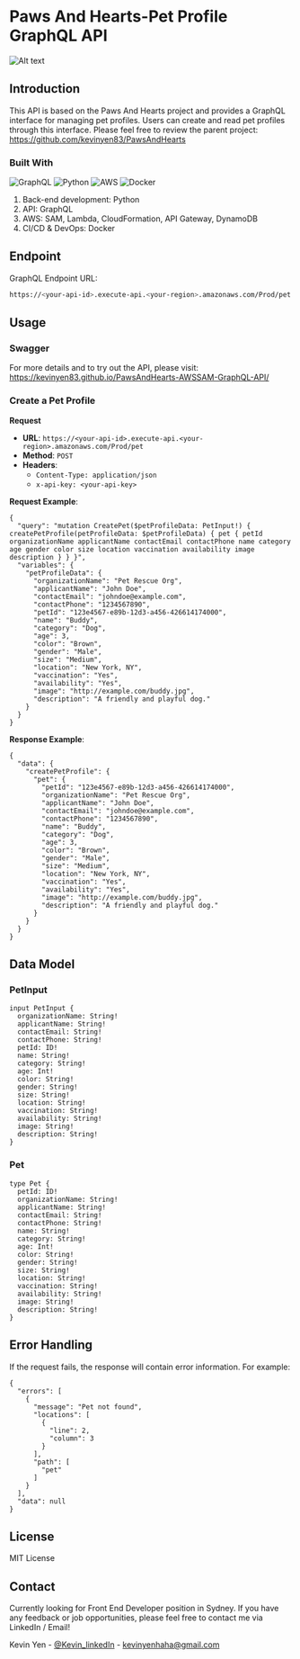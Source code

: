# Paws And Hearts-Pet Profile GraphQL API

![Alt text](https://github.com/kevinyen83/PawsAndHearts-AWSSAM-GraphQL-API/blob/main/screenshots/AWS.drawio.png)

## Introduction

This API is based on the Paws And Hearts project and provides a GraphQL interface for managing pet profiles. Users can create and read pet profiles through this interface. Please feel free to review the parent project: https://github.com/kevinyen83/PawsAndHearts

### Built With

![GraphQL](https://img.shields.io/badge/-GraphQL-E10098?style=for-the-badge&logo=graphql&logoColor=white)
![Python](https://img.shields.io/badge/python-3670A0?style=for-the-badge&logo=python&logoColor=ffdd54)
![AWS](https://img.shields.io/badge/AWS-%23FF9900.svg?style=for-the-badge&logo=amazon-aws&logoColor=white)
![Docker](https://img.shields.io/badge/docker-%230db7ed.svg?style=for-the-badge&logo=docker&logoColor=white)

1.  Back-end development: Python
2.  API: GraphQL
3.  AWS: SAM, Lambda, CloudFormation, API Gateway, DynamoDB
4.  CI/CD & DevOps: Docker

## Endpoint

GraphQL Endpoint URL:

```sh
https://<your-api-id>.execute-api.<your-region>.amazonaws.com/Prod/pet
```

## Usage

### Swagger

For more details and to try out the API, please visit: https://kevinyen83.github.io/PawsAndHearts-AWSSAM-GraphQL-API/

### Create a Pet Profile

**Request**

- **URL**: `https://<your-api-id>.execute-api.<your-region>.amazonaws.com/Prod/pet`
- **Method**: `POST`
- **Headers**:
  - `Content-Type: application/json`
  - `x-api-key: <your-api-key>`

**Request Example**:

```
{
  "query": "mutation CreatePet($petProfileData: PetInput!) { createPetProfile(petProfileData: $petProfileData) { pet { petId organizationName applicantName contactEmail contactPhone name category age gender color size location vaccination availability image description } } }",
  "variables": {
    "petProfileData": {
      "organizationName": "Pet Rescue Org",
      "applicantName": "John Doe",
      "contactEmail": "johndoe@example.com",
      "contactPhone": "1234567890",
      "petId": "123e4567-e89b-12d3-a456-426614174000",
      "name": "Buddy",
      "category": "Dog",
      "age": 3,
      "color": "Brown",
      "gender": "Male",
      "size": "Medium",
      "location": "New York, NY",
      "vaccination": "Yes",
      "availability": "Yes",
      "image": "http://example.com/buddy.jpg",
      "description": "A friendly and playful dog."
    }
  }
}
```

**Response Example**:

```
{
  "data": {
    "createPetProfile": {
      "pet": {
        "petId": "123e4567-e89b-12d3-a456-426614174000",
        "organizationName": "Pet Rescue Org",
        "applicantName": "John Doe",
        "contactEmail": "johndoe@example.com",
        "contactPhone": "1234567890",
        "name": "Buddy",
        "category": "Dog",
        "age": 3,
        "color": "Brown",
        "gender": "Male",
        "size": "Medium",
        "location": "New York, NY",
        "vaccination": "Yes",
        "availability": "Yes",
        "image": "http://example.com/buddy.jpg",
        "description": "A friendly and playful dog."
      }
    }
  }
}
```

## Data Model

### PetInput

```
input PetInput {
  organizationName: String!
  applicantName: String!
  contactEmail: String!
  contactPhone: String!
  petId: ID!
  name: String!
  category: String!
  age: Int!
  color: String!
  gender: String!
  size: String!
  location: String!
  vaccination: String!
  availability: String!
  image: String!
  description: String!
}
```

### Pet

```
type Pet {
  petId: ID!
  organizationName: String!
  applicantName: String!
  contactEmail: String!
  contactPhone: String!
  name: String!
  category: String!
  age: Int!
  color: String!
  gender: String!
  size: String!
  location: String!
  vaccination: String!
  availability: String!
  image: String!
  description: String!
}
```

## Error Handling

If the request fails, the response will contain error information. For example:

```
{
  "errors": [
    {
      "message": "Pet not found",
      "locations": [
        {
          "line": 2,
          "column": 3
        }
      ],
      "path": [
        "pet"
      ]
    }
  ],
  "data": null
}
```

## License

MIT License

## Contact

Currently looking for Front End Developer position in Sydney.
If you have any feedback or job opportunities, please feel free to contact me via LinkedIn / Email!

Kevin Yen - [@Kevin_linkedIn](https://www.linkedin.com/in/kerwinyen83/) - kevinyenhaha@gmail.com
